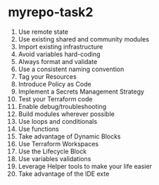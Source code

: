 # myrepo-task2
1.	Use remote state
2.	Use existing shared and community modules
3.	Import existing infrastructure
4.	Avoid variables hard-coding
5.	Always format and validate
6.	Use a consistent naming convention
7.	Tag your Resources
8.	Introduce Policy as Code
9.	Implement a Secrets Management Strategy
10.	Test your Terraform code
11.	Enable debug/troubleshooting
12.	Build modules wherever possible
13.	Use loops and conditionals
14.	Use functions
15.	Take advantage of Dynamic Blocks
16.	Use Terraform Workspaces
17.	Use the Lifecycle Block
18.	Use variables validations
19.	Leverage Helper tools to make your life easier
20.	Take advantage of the IDE exte
